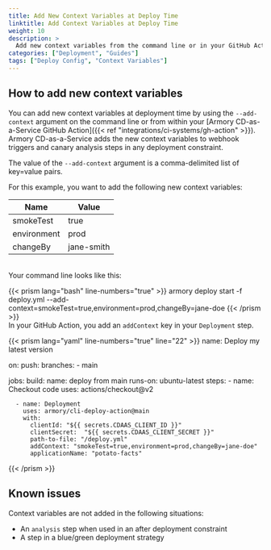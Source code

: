 ```yaml
---
title: Add New Context Variables at Deploy Time
linktitle: Add Context Variables at Deploy Time
weight: 10
description: >
  Add new context variables from the command line or in your GitHub Action. These variables are injected into your canary analysis and webhook triggers.
categories: ["Deployment", "Guides"]
tags: ["Deploy Config", "Context Variables"]
---
```


## How to add new context variables

You can add new context variables at deployment time by using the `--add-context` argument on the command line or from within your [Armory CD-as-a-Service GitHub Action]({{< ref "integrations/ci-systems/gh-action" >}}). Armory CD-as-a-Service adds the new context variables to webhook triggers and canary analysis steps in any deployment constraint.

The value of the `--add-context` argument is a comma-delimited list of key=value pairs.

For this example, you want to add the following new context variables:

| Name        | Value      |
| ----------- | ---------- |
| smokeTest   | true       |
| environment | prod       |
| changeBy    | jane-smith |

<br>
Your command line looks like this:

{{< prism lang="bash" line-numbers="true" >}}
armory deploy start -f deploy.yml --add-context=smokeTest=true,environment=prod,changeBy=jane-doe
{{< /prism >}}
<br>
In your GitHub Action, you add an `addContext` key in your `Deployment` step.

{{< prism lang="yaml" line-numbers="true" line="22" >}}
name: Deploy my latest version

on:
  push:
    branches:
      - main  

jobs:
  build:
    name: deploy from main
    runs-on: ubuntu-latest
    steps:
      - name: Checkout code
        uses: actions/checkout@v2

      - name: Deployment
        uses: armory/cli-deploy-action@main
        with:
          clientId: "${{ secrets.CDAAS_CLIENT_ID }}"
          clientSecret:  "${{ secrets.CDAAS_CLIENT_SECRET }}"
          path-to-file: "/deploy.yml"
          addContext: "smokeTest=true,environment=prod,changeBy=jane-doe"
          applicationName: "potato-facts"
{{< /prism >}}

## Known issues

Context variables are not added in the following situations:

* An `analysis` step when used in an after deployment constraint
* A step in a blue/green deployment strategy

